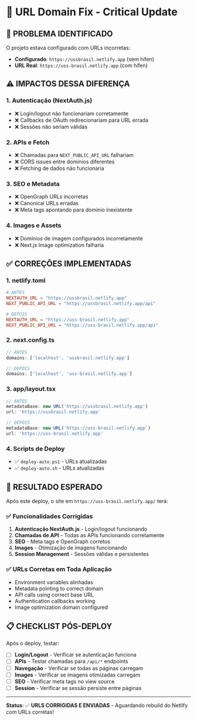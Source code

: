 # 🔧 URL Domain Fix - Critical Update

## 🎯 **PROBLEMA IDENTIFICADO**

O projeto estava configurado com URLs incorretas:
- **Configurado**: `https://ussbrasil.netlify.app` (sem hífen)
- **URL Real**: `https://uss-brasil.netlify.app` (com hífen)

## ⚠️ **IMPACTOS DESSA DIFERENÇA**

### 1. **Autenticação (NextAuth.js)**
- ❌ Login/logout não funcionariam corretamente
- ❌ Callbacks de OAuth redirecionariam para URL errada
- ❌ Sessões não seriam válidas

### 2. **APIs e Fetch**
- ❌ Chamadas para `NEXT_PUBLIC_API_URL` falhariam
- ❌ CORS issues entre domínios diferentes
- ❌ Fetching de dados não funcionaria

### 3. **SEO e Metadata**
- ❌ OpenGraph URLs incorretas
- ❌ Canonical URLs erradas
- ❌ Meta tags apontando para domínio inexistente

### 4. **Images e Assets**
- ❌ Domínios de imagem configurados incorretamente
- ❌ Next.js Image optimization falharia

## ✅ **CORREÇÕES IMPLEMENTADAS**

### 1. **netlify.toml**
```toml
# ANTES
NEXTAUTH_URL = "https://ussbrasil.netlify.app"
NEXT_PUBLIC_API_URL = "https://ussbrasil.netlify.app/api"

# DEPOIS
NEXTAUTH_URL = "https://uss-brasil.netlify.app"
NEXT_PUBLIC_API_URL = "https://uss-brasil.netlify.app/api"
```

### 2. **next.config.ts**
```typescript
// ANTES
domains: ['localhost', 'ussbrasil.netlify.app']

// DEPOIS  
domains: ['localhost', 'uss-brasil.netlify.app']
```

### 3. **app/layout.tsx**
```typescript
// ANTES
metadataBase: new URL('https://ussbrasil.netlify.app')
url: 'https://ussbrasil.netlify.app'

// DEPOIS
metadataBase: new URL('https://uss-brasil.netlify.app')
url: 'https://uss-brasil.netlify.app'
```

### 4. **Scripts de Deploy**
- ✅ `deploy-auto.ps1` - URLs atualizadas
- ✅ `deploy-auto.sh` - URLs atualizadas

## 🚀 **RESULTADO ESPERADO**

Após este deploy, o site em `https://uss-brasil.netlify.app/` terá:

### ✅ **Funcionalidades Corrigidas**
1. **Autenticação NextAuth.js** - Login/logout funcionando
2. **Chamadas de API** - Todas as APIs funcionando corretamente
3. **SEO** - Meta tags e OpenGraph corretos
4. **Images** - Otimização de imagens funcionando
5. **Session Management** - Sessões válidas e persistentes

### ✅ **URLs Corretas em Toda Aplicação**
- Environment variables alinhadas
- Metadata pointing to correct domain
- API calls using correct base URL
- Authentication callbacks working
- Image optimization domain configured

## 📋 **CHECKLIST PÓS-DEPLOY**

Após o deploy, testar:

- [ ] **Login/Logout** - Verificar se autenticação funciona
- [ ] **APIs** - Testar chamadas para `/api/*` endpoints  
- [ ] **Navegação** - Verificar se todas as páginas carregam
- [ ] **Images** - Verificar se imagens otimizadas carregam
- [ ] **SEO** - Verificar meta tags no view source
- [ ] **Session** - Verificar se sessão persiste entre páginas

---

**Status**: ✅ **URLS CORRIGIDAS E ENVIADAS** - Aguardando rebuild do Netlify com URLs corretas!
